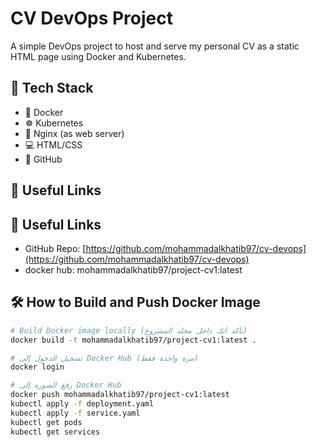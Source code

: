 # CV DevOps Project

A simple DevOps project to host and serve my personal CV as a static HTML page using Docker and Kubernetes.
## 🚀 Tech Stack

- 🐳 Docker
- ☸️ Kubernetes
- 🧰 Nginx (as web server)
- 💻 HTML/CSS
- 🔗 GitHub

## 🔗 Useful Links
## 🔗 Useful Links

- GitHub Repo: [https://github.com/mohammadalkhatib97/cv-devops](https://github.com/mohammadalkhatib97/cv-devops)
- docker hub:  mohammadalkhatib97/project-cv1:latest

## 🛠️ How to Build and Push Docker Image

```bash
# Build Docker image locally (تأكد أنك داخل مجلد المشروع)
docker build -t mohammadalkhatib97/project-cv1:latest .

# تسجيل الدخول إلى Docker Hub (مرة واحدة فقط)
docker login

# رفع الصورة إلى Docker Hub
docker push mohammadalkhatib97/project-cv1:latest
kubectl apply -f deployment.yaml
kubectl apply -f service.yaml
kubectl get pods
kubectl get services

